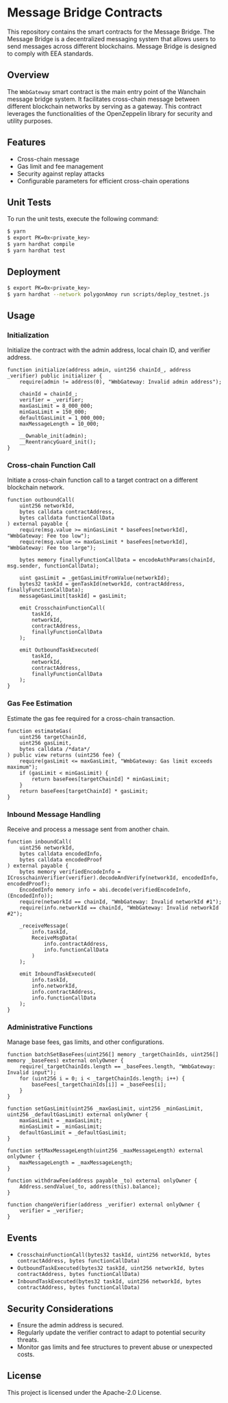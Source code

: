# Message Bridge Contracts

This repository contains the smart contracts for the Message Bridge. The Message Bridge is a decentralized messaging system that allows users to send messages across different blockchains. Message Bridge is designed to comply with EEA standards.

## Overview
The `WmbGateway` smart contract is the main entry point of the Wanchain message bridge system. It facilitates cross-chain message between different blockchain networks by serving as a gateway. This contract leverages the functionalities of the OpenZeppelin library for security and utility purposes.

## Features
- Cross-chain message
- Gas limit and fee management
- Security against replay attacks
- Configurable parameters for efficient cross-chain operations

## Unit Tests

To run the unit tests, execute the following command:

```bash
$ yarn
$ export PK=0x<private_key>
$ yarn hardhat compile
$ yarn hardhat test
```

## Deployment

```bash
$ export PK=0x<private_key>
$ yarn hardhat --network polygonAmoy run scripts/deploy_testnet.js
```



## Usage
### Initialization
Initialize the contract with the admin address, local chain ID, and verifier address.
```solidity
function initialize(address admin, uint256 chainId_, address _verifier) public initializer {
    require(admin != address(0), "WmbGateway: Invalid admin address");

    chainId = chainId_;
    verifier = _verifier;
    maxGasLimit = 8_000_000;
    minGasLimit = 150_000;
    defaultGasLimit = 1_000_000;
    maxMessageLength = 10_000;

    __Ownable_init(admin);
    __ReentrancyGuard_init();
}
```

### Cross-chain Function Call
Initiate a cross-chain function call to a target contract on a different blockchain network.
```solidity
function outboundCall(
    uint256 networkId,
    bytes calldata contractAddress,
    bytes calldata functionCallData
) external payable {
    require(msg.value >= minGasLimit * baseFees[networkId], "WmbGateway: Fee too low");
    require(msg.value <= maxGasLimit * baseFees[networkId], "WmbGateway: Fee too large");

    bytes memory finallyFunctionCallData = encodeAuthParams(chainId, msg.sender, functionCallData);

    uint gasLimit = _getGasLimitFromValue(networkId);
    bytes32 taskId = genTaskId(networkId, contractAddress, finallyFunctionCallData);
    messageGasLimit[taskId] = gasLimit;

    emit CrosschainFunctionCall(
        taskId,
        networkId,
        contractAddress,
        finallyFunctionCallData
    );

    emit OutboundTaskExecuted(
        taskId,
        networkId,
        contractAddress,
        finallyFunctionCallData
    );
}
```

### Gas Fee Estimation
Estimate the gas fee required for a cross-chain transaction.
```solidity
function estimateGas(
    uint256 targetChainId,
    uint256 gasLimit,
    bytes calldata /*data*/
) public view returns (uint256 fee) {
    require(gasLimit <= maxGasLimit, "WmbGateway: Gas limit exceeds maximum");
    if (gasLimit < minGasLimit) {
        return baseFees[targetChainId] * minGasLimit;
    }
    return baseFees[targetChainId] * gasLimit;
}
```

### Inbound Message Handling
Receive and process a message sent from another chain.
```solidity
function inboundCall(
    uint256 networkId,
    bytes calldata encodedInfo,
    bytes calldata encodedProof
) external payable {
    bytes memory verifiedEncodeInfo = ICrosschainVerifier(verifier).decodeAndVerify(networkId, encodedInfo, encodedProof);
    EncodedInfo memory info = abi.decode(verifiedEncodeInfo, (EncodedInfo));
    require(networkId == chainId, "WmbGateway: Invalid networkId #1");
    require(info.networkId == chainId, "WmbGateway: Invalid networkId #2");

    _receiveMessage(
        info.taskId,
        ReceiveMsgData(
            info.contractAddress,
            info.functionCallData
        )
    );

    emit InboundTaskExecuted(
        info.taskId,
        info.networkId,
        info.contractAddress,
        info.functionCallData
    );
}
```

### Administrative Functions
Manage base fees, gas limits, and other configurations.
```solidity
function batchSetBaseFees(uint256[] memory _targetChainIds, uint256[] memory _baseFees) external onlyOwner {
    require(_targetChainIds.length == _baseFees.length, "WmbGateway: Invalid input");
    for (uint256 i = 0; i < _targetChainIds.length; i++) {
        baseFees[_targetChainIds[i]] = _baseFees[i];
    }
}

function setGasLimit(uint256 _maxGasLimit, uint256 _minGasLimit, uint256 _defaultGasLimit) external onlyOwner {
    maxGasLimit = _maxGasLimit;
    minGasLimit = _minGasLimit;
    defaultGasLimit = _defaultGasLimit;
}

function setMaxMessageLength(uint256 _maxMessageLength) external onlyOwner {
    maxMessageLength = _maxMessageLength;
}

function withdrawFee(address payable _to) external onlyOwner {
    Address.sendValue(_to, address(this).balance);
}

function changeVerifier(address _verifier) external onlyOwner {
    verifier = _verifier;
}
```

## Events
- `CrosschainFunctionCall(bytes32 taskId, uint256 networkId, bytes contractAddress, bytes functionCallData)`
- `OutboundTaskExecuted(bytes32 taskId, uint256 networkId, bytes contractAddress, bytes functionCallData)`
- `InboundTaskExecuted(bytes32 taskId, uint256 networkId, bytes contractAddress, bytes functionCallData)`

## Security Considerations
- Ensure the admin address is secured.
- Regularly update the verifier contract to adapt to potential security threats.
- Monitor gas limits and fee structures to prevent abuse or unexpected costs.

## License
This project is licensed under the Apache-2.0 License.
